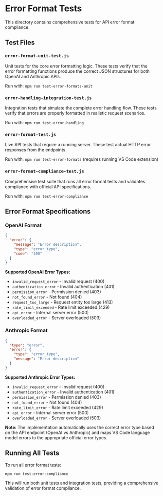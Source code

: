 # Error Format Tests

This directory contains comprehensive tests for API error format compliance.

## Test Files

### `error-format-unit-test.js`
Unit tests for the core error formatting logic. These tests verify that the error formatting functions produce the correct JSON structures for both OpenAI and Anthropic APIs.

Run with: `npm run test-error-formats-unit`

### `error-handling-integration-test.js` 
Integration tests that simulate the complete error handling flow. These tests verify that errors are properly formatted in realistic request scenarios.

Run with: `npm run test-error-handling`

### `error-format-test.js`
Live API tests that require a running server. These test actual HTTP error responses from the endpoints.

Run with: `npm run test-error-formats` (requires running VS Code extension)

### `error-format-compliance-test.js`
Comprehensive test suite that runs all error format tests and validates compliance with official API specifications.

Run with: `npm run test-error-compliance`

## Error Format Specifications

### OpenAI Format
```json
{
  "error": {
    "message": "Error description",
    "type": "error_type",
    "code": "400"
  }
}
```

**Supported OpenAI Error Types:**
- `invalid_request_error` - Invalid request (400)
- `authentication_error` - Invalid authentication (401)
- `permission_error` - Permission denied (403)
- `not_found_error` - Not found (404)
- `request_too_large` - Request entity too large (413)
- `rate_limit_exceeded` - Rate limit exceeded (429)
- `api_error` - Internal server error (500)
- `overloaded_error` - Server overloaded (503)

### Anthropic Format
```json
{
  "type": "error",
  "error": {
    "type": "error_type", 
    "message": "Error description"
  }
}
```

**Supported Anthropic Error Types:**
- `invalid_request_error` - Invalid request (400)
- `authentication_error` - Invalid authentication (401)
- `permission_error` - Permission denied (403)
- `not_found_error` - Not found (404)
- `rate_limit_error` - Rate limit exceeded (429)
- `api_error` - Internal server error (500)
- `overloaded_error` - Server overloaded (503)

**Note:** The implementation automatically uses the correct error type based on the API endpoint (OpenAI vs Anthropic) and maps VS Code language model errors to the appropriate official error types.

## Running All Tests

To run all error format tests:
```bash
npm run test-error-compliance
```

This will run both unit tests and integration tests, providing a comprehensive validation of error format compliance.